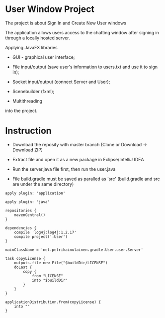 # User Window Project

The project is about Sign In and Create New User windows

The application allows users access to the chatting window after signing in through a locally hosted server. 

Applying JavaFX libraries

- GUI - graphical user interface;
 
- File input/output (save user's information to users.txt and use it to sign in);
 
- Socket input/output (connect Server and User);
 
- Scenebuilder (fxml);
 
- Multithreading
 
into the project.

# Instruction

- Download the reposity with master branch (Clone or Download -> Download ZIP)

- Extract file and open it as a new package in Eclipse/IntelliJ IDEA

- Run the server.java file first, then run the user.java

- File build.gradle must be saved as paralled as 'src' (build.gradle and src are under the same directory)

```
apply plugin: 'application'

apply plugin: 'java'
 
repositories {
    mavenCentral()
}
 
dependencies {
    compile 'log4j:log4j:1.2.17'
    compile project(':User')
}
 
mainClassName = 'net.petrikainulainen.gradle.User.user.Server'
 
task copyLicense {
    outputs.file new File("$buildDir/LICENSE")
    doLast {
        copy {
            from "LICENSE"
            into "$buildDir"
        }
    }
}
 
applicationDistribution.from(copyLicense) {
    into ""
}
```   
